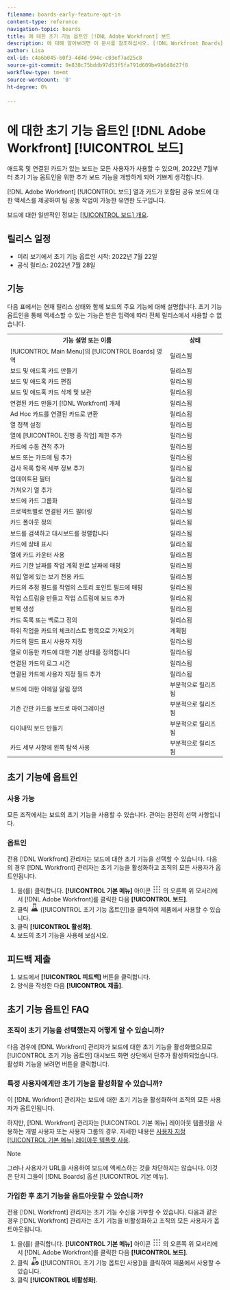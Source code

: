 ```yaml
---
filename: boards-early-feature-opt-in
content-type: reference
navigation-topic: boards
title: 에 대한 초기 기능 옵트인 [!DNL Adobe Workfront] 보드
description: 에 대해 알아보려면 이 문서를 참조하십시오. [!DNL Workfront Boards] 초기 기능 옵트인.
author: Lisa
exl-id: c4a6b045-b0f3-4d4d-994c-c03ef7ad25c8
source-git-commit: 0e838c75bddb97d53f5fa791d609be9b6d8d27f8
workflow-type: tm+mt
source-wordcount: '0'
ht-degree: 0%

---
```


# 에 대한 초기 기능 옵트인 [!DNL Adobe Workfront] [!UICONTROL 보드]

애드혹 및 연결된 카드가 있는 보드는 모든 사용자가 사용할 수 있으며, 2022년 7월부터 초기 기능 옵트인을 위한 추가 보드 기능을 개방하게 되어 기쁘게 생각합니다.

[!DNL Adobe Workfront] [!UICONTROL 보드] 열과 카드가 포함된 공유 보드에 대한 액세스를 제공하여 팀 공동 작업이 가능한 유연한 도구입니다.

보드에 대한 일반적인 정보는 [[!UICONTROL 보드] 개요](/help/quicksilver/agile/boards-overview.md).

## 릴리스 일정

* 미리 보기에서 초기 기능 옵트인 시작: 2022년 7월 22일
* 공식 릴리스: 2022년 7월 28일

## 기능

다음 표에서는 현재 릴리스 상태와 함께 보드의 주요 기능에 대해 설명합니다. 초기 기능 옵트인을 통해 액세스할 수 있는 기능은 받은 입력에 따라 전체 릴리스에서 사용할 수 없습니다.

<table style="table-layout:auto"> 
 <tbody> 
  <tr> 
   <th><strong>기능 설명 또는 이름</strong></th>
   <th><strong>상태</strong></th> 
  </tr>
  <tr>
   <td>[!UICONTROL Main Menu]의 [!UICONTROL Boards] 영역</td>
   <td>릴리스됨</td>
  </tr>
    <tr>
   <td>보드 및 애드혹 카드 만들기</td>
   <td>릴리스됨</td>
  </tr>
  <tr>
   <td>보드 및 애드혹 카드 편집</td>
   <td>릴리스됨</td>
  </tr>
  <tr>
   <td>보드 및 애드혹 카드 삭제 및 보관</td>
   <td>릴리스됨</td>
  </tr>
  <tr>
   <td>연결된 카드 만들기 [!DNL Workfront] 개체</td>
   <td>릴리스됨</td>
  </tr>
  <tr>
   <td>Ad Hoc 카드를 연결된 카드로 변환</td>
   <td>릴리스됨</td>
  </tr>
  <tr>
   <td>열 정책 설정</td>
   <td>릴리스됨</td>
  </tr>
  <tr>
   <td>열에 [!UICONTROL 진행 중 작업] 제한 추가</td>
   <td>릴리스됨</td>
  </tr>
  <tr>
   <td>카드에 수동 견적 추가</td>
   <td>릴리스됨</td>
  </tr>
  <tr>
   <td>보드 또는 카드에 팀 추가</td>
   <td>릴리스됨</td>
  </tr>
  <tr>
   <td>검사 목록 항목 세부 정보 추가</td>
   <td>릴리스됨</td>
  </tr>
  <tr>
   <td>업데이트된 필터</td>
   <td>릴리스됨</td>
  </tr>
  <tr>
   <td>가져오기 열 추가</td>
   <td>릴리스됨</td>
  </tr>
  <tr>
   <td>보드에 카드 그룹화</td>
   <td>릴리스됨</td>
  </tr>
  <tr>
   <td>프로젝트별로 연결된 카드 필터링</td>
   <td>릴리스됨</td>
  </tr>
  <tr>
   <td>카드 폴아웃 정의</td>
   <td>릴리스됨</td>
  </tr>
  <tr>
   <td>보드를 검색하고 대시보드를 정렬합니다</td>
   <td>릴리스됨</td>
  </tr>
  <tr>
   <td>카드에 상태 표시</td>
   <td>릴리스됨</td>
  </tr>
  <tr>
   <td>열에 카드 카운터 사용</td>
   <td>릴리스됨</td>
  </tr>
  <tr>
   <td>카드 기한 날짜를 작업 계획 완료 날짜에 매핑</td>
   <td>릴리스됨</td>
  </tr>
  <tr>
   <td>취입 열에 있는 보기 전용 카드</td>
   <td>릴리스됨</td>
  </tr>
  <tr>
   <td>카드의 추정 필드를 작업의 스토리 포인트 필드에 매핑</td>
   <td>릴리스됨</td>
  </tr>
  <tr>
   <td>작업 스트림을 만들고 작업 스트림에 보드 추가</td>
   <td>릴리스됨</td>
  </tr>
  <tr>
   <td>반복 생성</td>
   <td>릴리스됨</td>
  </tr>
  <tr>
   <td>카드 목록 또는 백로그 정의</td>
   <td>릴리스됨</td>
  </tr>
  <tr>
   <td>하위 작업을 카드의 체크리스트 항목으로 가져오기</td>
   <td>계획됨</td>
  </tr>
  <tr>
   <td>카드의 필드 표시 사용자 지정</td>
   <td>릴리스됨</td>
  </tr>  
  <tr>
   <td>열로 이동한 카드에 대한 기본 상태를 정의합니다</td>
   <td>릴리스됨</td>
  </tr>
  <tr>
   <td>연결된 카드의 로그 시간</td>
   <td>릴리스됨</td>
  </tr>
  <tr>
   <td>연결된 카드에 사용자 지정 필드 추가</td>
   <td>릴리스됨</td>
  </tr>
  <tr>
   <td>보드에 대한 이메일 알림 정의</td>
   <td>부분적으로 릴리즈됨</td>
  </tr>
  <tr>
   <td>기존 간판 카드를 보드로 마이그레이션</td>
   <td>부분적으로 릴리즈됨</td>
  </tr>
  <tr>
   <td>다이내믹 보드 만들기</td>
   <td>부분적으로 릴리즈됨</td>
  </tr>
  <tr>
   <td>카드 세부 사항에 왼쪽 탐색 사용</td>
   <td>부분적으로 릴리즈됨</td>
  </tr>
 </tbody> 
</table>

## 초기 기능에 옵트인

### 사용 가능

모든 조직에서는 보드의 초기 기능을 사용할 수 있습니다. 관여는 완전히 선택 사항입니다.

### 옵트인

전용 [!DNL Workfront] 관리자는 보드에 대한 초기 기능을 선택할 수 있습니다. 다음의 경우 [!DNL Workfront] 관리자는 초기 기능을 활성화하고 조직의 모든 사용자가 옵트인됩니다.

1. 을(를) 클릭합니다. **[!UICONTROL 기본 메뉴]** 아이콘 ![](assets/main-menu-icon.png) 의 오른쪽 위 모서리에서 [!DNL Adobe Workfront]를 클릭한 다음 **[!UICONTROL 보드]**.
1. 클릭 ![초기 기능 옵트인](assets/early-feature-opt-in-not-enabled.png) ([!UICONTROL 초기 기능 옵트인])을 클릭하여 제품에서 사용할 수 있습니다.
1. 클릭 **[!UICONTROL 활성화]**.
1. 보드의 초기 기능을 사용해 보십시오.

## 피드백 제출

1. 보드에서 **[!UICONTROL 피드백]** 버튼을 클릭합니다.
1. 양식을 작성한 다음 **[!UICONTROL 제출]**.

## 초기 기능 옵트인 FAQ

### 조직이 초기 기능을 선택했는지 어떻게 알 수 있습니까?

다음 경우에 [!DNL Workfront] 관리자가 보드에 대한 초기 기능을 활성화했으므로 [!UICONTROL 초기 기능 옵트인] 대시보드 화면 상단에서 단추가 활성화되었습니다. 활성화 기능을 보려면 버튼을 클릭합니다.

### 특정 사용자에게만 초기 기능을 활성화할 수 있습니까?

이 [!DNL Workfront] 관리자는 보드에 대한 초기 기능을 활성화하며 조직의 모든 사용자가 옵트인됩니다.

하지만, [!DNL Workfront] 관리자는 [!UICONTROL 기본 메뉴] 레이아웃 템플릿을 사용하는 개별 사용자 또는 사용자 그룹의 경우. 자세한 내용은 [사용자 지정 [!UICONTROL 기본 메뉴] 레이아웃 템플릿 사용](/help/quicksilver/administration-and-setup/customize-workfront/use-layout-templates/customize-main-menu.md).

>[!NOTE]
>
>그러나 사용자가 URL을 사용하여 보드에 액세스하는 것을 차단하지는 않습니다. 이것은 단지 그들이 [!DNL Boards] 옵션 [!UICONTROL 기본 메뉴].

### 가입한 후 초기 기능을 옵트아웃할 수 있습니까?

전용 [!DNL Workfront] 관리자는 초기 기능 수신을 거부할 수 있습니다. 다음과 같은 경우 [!DNL Workfront] 관리자는 초기 기능을 비활성화하고 조직의 모든 사용자가 옵트아웃됩니다.

1. 을(를) 클릭합니다. **[!UICONTROL 기본 메뉴]** 아이콘 ![](assets/main-menu-icon.png) 의 오른쪽 위 모서리에서 [!DNL Adobe Workfront]를 클릭한 다음 **[!UICONTROL 보드]**.
1. 클릭 ![초기 기능 옵트인 사용](assets/early-feature-opt-in-enabled.png) ([!UICONTROL 초기 기능 옵트인 사용])을 클릭하여 제품에서 사용할 수 있습니다.
1. 클릭 **[!UICONTROL 비활성화]**.

